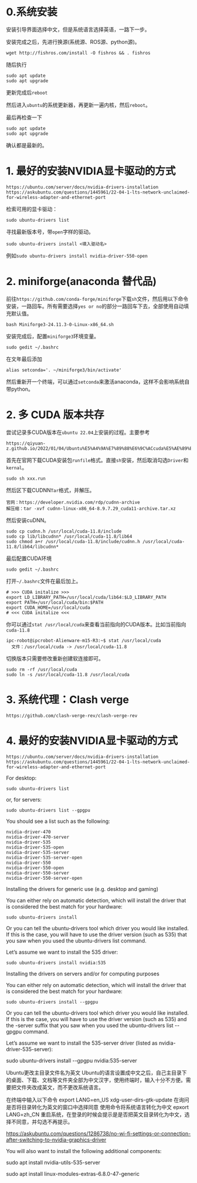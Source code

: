 # 0.系统安装
安装引导界面选择中文，但是系统语言选择英语，一路下一步。

安装完成之后，先进行换源(系统源、ROS源、python源)。
```
wget http://fishros.com/install -O fishros && . fishros
```

随后执行
```
sudo apt update
sudo apt upgrade
```
更新完成后`reboot`

然后进入`ubuntu`的系统更新器，再更新一遍内核，然后`reboot`。

最后再检查一下
```
sudo apt update
sudo apt upgrade
```
确认都是最新的。

# 1. 最好的安装NVIDIA显卡驱动的方式
`https://ubuntu.com/server/docs/nvidia-drivers-installation`
`https://askubuntu.com/questions/1445961/22-04-1-lts-network-unclaimed-for-wireless-adapter-and-ethernet-port`

检索可用的显卡驱动：
```
sudo ubuntu-drivers list
```
寻找最新版本号，带`open`字样的驱动。
```
sudo ubuntu-drivers install <填入驱动名>
```
例如`sudo ubuntu-drivers install nvidia-driver-550-open`

# 2. miniforge(anaconda 替代品)
前往`https://github.com/conda-forge/miniforge`下载`sh`文件，然后用以下命令安装，一路回车。所有需要选择`yes or no`的部分一路回车下去，全部使用自动填充默认值。
```
bash Miniforge3-24.11.3-0-Linux-x86_64.sh
```
安装完成后，配置`miniforge3`环境变量。
```
sudo gedit ~/.bashrc
```
在文年最后添加
```
alias setconda='. ~/miniforge3/bin/activate'
```
然后重新开一个终端，可以通过`setconda`来激活anaconda，这样不会影响系统自带python。

# 2. 多 CUDA 版本共存

尝试记录多CUDA版本在`ubuntu 22.04`上安装的过程。主要参考
```
https://qiyuan-z.github.io/2022/01/04/Ubuntu%E5%A4%9A%E7%89%88%E6%9C%ACcuda%E5%AE%89%E8%A3%85%E4%B8%8E%E5%88%87%E6%8D%A2/
```
首先在官网下载CUDA安装包`runfile`格式。直接`sh`安装，然后取消勾选`Driver`和`kernal`。
```
sudo sh xxx.run
```
然后区下载CUDNN`Tar`格式，并解压。
```
官网：https://developer.nvidia.com/rdp/cudnn-archive
解压缩：tar -xvf cudnn-linux-x86_64-8.9.7.29_cuda11-archive.tar.xz
```
然后安装cuDNN。
```
sudo cp cudnn.h /usr/local/cuda-11.8/include
sudo cp lib/libcudnn* /usr/local/cuda-11.8/lib64
sudo chmod a+r /usr/local/cuda-11.8/include/cudnn.h /usr/local/cuda-11.8/lib64/libcudnn*
```
最后配置CUDA环境
```
sudo gedit ~/.bashrc
```
打开`~/.bashrc`文件在最后加上。
```
# >>> CUDA initalize >>>
export LD_LIBRARY_PATH=/usr/local/cuda/lib64:$LD_LIBRARY_PATH
export PATH=/usr/local/cuda/bin:$PATH
export CUDA_HOME=/usr/local/cuda
# <<< CUDA initalize <<<
```

你可以通过`stat /usr/local/cuda`来查看当前指向的CUDA版本。比如当前指向`cuda-11.8`
```
ipc-robot@ipcrobot-Alienware-m15-R3:~$ stat /usr/local/cuda
  文件：/usr/local/cuda -> /usr/local/cuda-11.8
```
切换版本只需要修改重新创建软连接即可。
```
sudo rm -rf /usr/local/cuda
sudo ln -s /usr/local/cuda-11.8 /usr/local/cuda
```

# 3. 系统代理：Clash verge
```
https://github.com/clash-verge-rev/clash-verge-rev
```

# 4. 最好的安装NVIDIA显卡驱动的方式
`https://ubuntu.com/server/docs/nvidia-drivers-installation`
`https://askubuntu.com/questions/1445961/22-04-1-lts-network-unclaimed-for-wireless-adapter-and-ethernet-port`

For desktop:
```
sudo ubuntu-drivers list
```
or, for servers:
```
sudo ubuntu-drivers list --gpgpu
```
You should see a list such as the following:
```
nvidia-driver-470
nvidia-driver-470-server
nvidia-driver-535
nvidia-driver-535-open
nvidia-driver-535-server
nvidia-driver-535-server-open
nvidia-driver-550
nvidia-driver-550-open
nvidia-driver-550-server
nvidia-driver-550-server-open
```

Installing the drivers for generic use (e.g. desktop and gaming)

You can either rely on automatic detection, which will install the driver that is considered the best match for your hardware:

```
sudo ubuntu-drivers install
```

Or you can tell the ubuntu-drivers tool which driver you would like installed. If this is the case, you will have to use the driver version (such as 535) that you saw when you used the ubuntu-drivers list command.

Let’s assume we want to install the 535 driver:

```
sudo ubuntu-drivers install nvidia:535
```

Installing the drivers on servers and/or for computing purposes

You can either rely on automatic detection, which will install the driver that is considered the best match for your hardware:

```
sudo ubuntu-drivers install --gpgpu
```

Or you can tell the ubuntu-drivers tool which driver you would like installed. If this is the case, you will have to use the driver version (such as 535) and the -server suffix that you saw when you used the ubuntu-drivers list --gpgpu command.

Let’s assume we want to install the 535-server driver (listed as nvidia-driver-535-server):

sudo ubuntu-drivers install --gpgpu nvidia:535-server


Ubuntu更改主目录文件名为英文
Ubuntu的语言设置成中文之后，自己主目录下的桌面、下载、文档等文件夹全部为中文汉字，使用终端时，输入十分不方便。需要把文件夹改成英文，而不更改系统语言。

在终端中输入以下命令
export LANG=en_US
xdg-user-dirs-gtk-update
在询问是否将目录转化为英文的窗口中选择同意
使用命令将系统语言转化为中文
epxort LANG=zh_CN
重启系统，在登录的时候会提示是是否把英文目录转化为中文，选择不同意，并勾选不再提示。

https://askubuntu.com/questions/1286738/no-wi-fi-settings-or-connection-after-switching-to-nvidia-graphics-driver

You will also want to install the following additional components:

sudo apt install nvidia-utils-535-server

sudo apt install linux-modules-extras-6.8.0-47-generic

